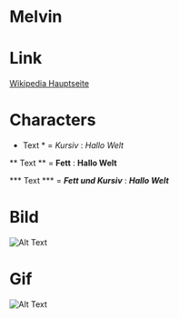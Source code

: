 # Melvin

# Link

[Wikipedia Hauptseite](https://de.wikipedia.org/wiki/Wikipedia:Hauptseite)


# Characters
* Text * =
*Kursiv* :
*Hallo Welt*

** Text ** =
**Fett** :
**Hallo Welt**

*** Text *** =
***Fett und Kursiv*** :
***Hallo Welt***


# Bild
![Alt Text](https://user-images.githubusercontent.com/110893288/183603239-1c063f90-0301-4d8b-9ee7-d09e4c973c22.png)

# Gif
![Alt Text](https://media0.giphy.com/media/g7GKcSzwQfugw/200.gif)
